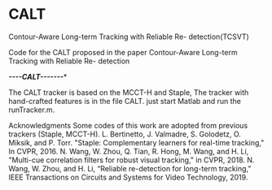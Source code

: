 # CALT
Contour-Aware Long-term Tracking with Reliable Re- detection(TCSVT)

Code for the CALT proposed in the paper Contour-Aware Long-term Tracking with Reliable Re- detection

***----CALT-------****

The CALT tracker is based on the MCCT-H and Staple, The tracker with hand-crafted features is in the file CALT.
just start Matlab and run the runTracker.m.



Acknowledgments
Some codes of this work are adopted from previous trackers (Staple, MCCT-H).
L. Bertinetto, J. Valmadre, S. Golodetz, O. Miksik, and P. Torr. "Staple: Complementary learners for real-time tracking," In CVPR, 2016.
N. Wang, W. Zhou, Q. Tian, R. Hong, M. Wang, and H. Li, "Multi-cue correlation filters for robust visual tracking," in CVPR, 2018.
N. Wang, W. Zhou, and H. Li, “Reliable re-detection for long-term tracking,” IEEE Transactions on Circuits and Systems for Video Technology, 2019.
